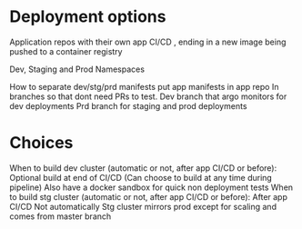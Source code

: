 # Deployment options

Application repos with their own app CI/CD , ending in a new image being pushed to a container registry

Dev, Staging and Prod Namespaces

How to separate dev/stg/prd manifests
    put app manifests in app repo
    In branches so that dont need PRs to test. Dev branch that argo monitors for dev deployments
    Prd branch for staging and prod deployments

# Choices

When to build dev cluster (automatic or not, after app CI/CD or before):
    Optional build at end of CI/CD (Can choose to build at any time during pipeline)
    Also have a docker sandbox for quick non deployment tests
When to build stg cluster (automatic or not, after app CI/CD or before):
    After app CI/CD
    Not automatically
    Stg cluster mirrors prod except for scaling and comes from master branch
